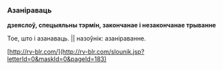 ### Азаніраваць
**дзеяслоў, спецыяльны тэрмін, закончанае і незакончанае трыванне**

Тое, што і азанаваць. || назоўнік: азаніраванне.

<a rel="author">[http://rv-blr.com/](http://rv-blr.com/slounik.jsp?letterId=0&maskId=0&pageId=183)</a>

